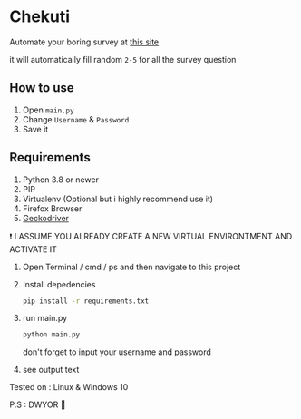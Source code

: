 # Chekuti

Automate your boring survey at [this site](ujian.jti.polinema.ac.id)

it will automatically fill random `2-5` for all the survey question

## How to use

1. Open `main.py`
2. Change `Username` & `Password`
3. Save it

## Requirements

1. Python 3.8 or newer
2. PIP
3. Virtualenv (Optional but i highly recommend use it)
4. Firefox Browser
5. [Geckodriver](https://github.com/mozilla/geckodriver/releases)

:heavy_exclamation_mark: I ASSUME YOU ALREADY CREATE A NEW VIRTUAL ENVIRONTMENT AND ACTIVATE IT

1. Open Terminal / cmd / ps and then navigate to this project
2. Install depedencies

   ```zsh
   pip install -r requirements.txt
   ```

3. run main.py

   ```zsh
   python main.py
   ```

   don't forget to input your username and password

4. see output text

Tested on : Linux & Windows 10

P.S : DWYOR :slightly_smiling_face:
